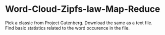 # Word-Cloud-Zipfs-law-Map-Reduce
Pick a classic from Project Gutenberg.  Download the same as a text file. Find basic statistics related to the word occurence in the file.
